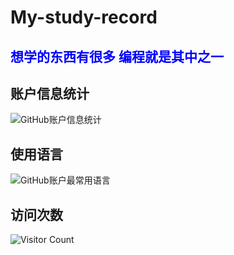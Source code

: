 # My-study-record

## <span style="color:blue">想学的东西有很多 编程就是其中之一</span>

## 账户信息统计 ##
![GitHub账户信息统计](https://github-stats.ubrong.com/api?username=lengyc735&show_icons=true&theme=tokyonight)

## 使用语言 ##
![GitHub账户最常用语言](https://github-stats.ubrong.com/api/top-langs/?username=lengyc735&layout=compact&theme=tokyonight)

## 访问次数 ##
![Visitor Count](https://profile-counter.glitch.me/{lengyc735}/count.svg)